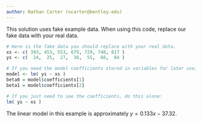 ```yaml
---
author: Nathan Carter (ncarter@bentley.edu)
---
```


This solution uses fake example data.
When using this code, replace our fake data with your real data.

```R
# Here is the fake data you should replace with your real data.
xs <- c( 393, 453, 553, 679, 729, 748, 817 )
ys <- c(  24,  25,  27,  36,  55,  68,  84 )

# If you need the model coefficients stored in variables for later use, do:
model <- lm( ys ~ xs )
beta0 = model$coefficients[1]
beta1 = model$coefficients[2]

# If you just need to see the coefficients, do this alone:
lm( ys ~ xs )
```

The linear model in this example is approximately $y=0.133x-37.32$.
